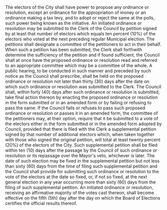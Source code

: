 The electors of the City shall have power to propose any ordinance or resolution, except an ordinance for the appropriation of money or an ordinance making a tax levy, and to adopt or reject the same at the polls, such power being known as the initiative. An initiated ordinance or resolution may be submitted to the Clerk of the Council by petition signed by at least that number of electors which equals ten percent (10%) of the electors who voted at the next preceding regular Municipal election. The petitions shall designate a committee of the petitioners to act in their behalf. When such a petition has been submitted, the Clerk shall forthwith determine the sufficiency of the petition and if found sufficient, the Council shall at once have the proposed ordinance or resolution read and referred to an appropriate committee which may be a committee of the whole. A public hearing, to be conducted in such manner and preceded by such notice as the Council shall prescribe, shall be held on the proposed ordinance or resolution not later than thirty (30) days after the date on which such ordinance or resolution was submitted to the Clerk. The Council shall, within forty (40) days after such ordinance or resolution is submitted, take final action thereon by enacting the proposed ordinance or resolution in the form submitted or in an amended form or by failing or refusing to pass the same. If the Council fails or refuses to pass such proposed ordinance or resolution or passes it in an amended form, the committee of the petitioners may, at their option, require that it be submitted to a vote of the electors either in the form submitted or in the amended form adopted by Council, provided that there is filed with the Clerk a supplemental petition signed by that number of additional electors which, when taken together with those who signed the original petition, will total at least twenty percent (20%) of the electors of the City. Such supplemental petition shall be filed within ten (10) days after the passage by the Council of such ordinance or resolution or its repassage over the Mayor's veto, whichever is later. The date of such election may be fixed in the supplemental petition but not less than sixty (60) days from the time of filing such supplemental petition and the Council shall provide for submitting such ordinance or resolution to the vote of the electors at the date so fixed, or, if not so fixed, at the next general election in any year occurring more than sixty (60) days from the filing of such supplemental petition. An initiated ordinance or resolution, receiving an affirmative majority of the votes cast thereon, shall become effective on the fifth (5th) day after the day on which the Board of Elections certifies the official results thereof.